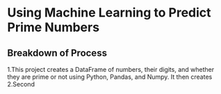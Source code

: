 # Using Machine Learning to Predict Prime Numbers


## Breakdown of Process
1.This project creates a DataFrame of numbers, their digits, and whether they are prime or not using Python, Pandas, and Numpy.  It then creates 
2.Second
